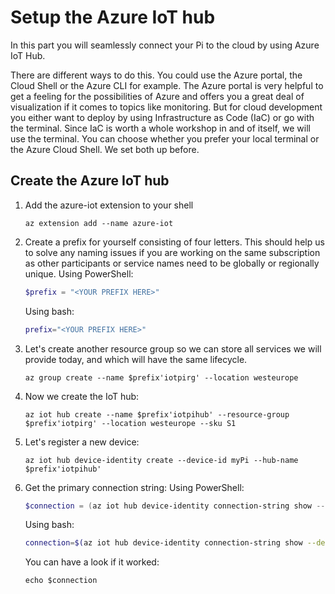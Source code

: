 # Setup the Azure IoT hub

In this part you will seamlessly connect your Pi to the cloud by using Azure IoT Hub.

There are different ways to do this. You could use the Azure portal, the Cloud Shell or the Azure CLI for example.
The Azure portal is very helpful to get a feeling for the possibilities of Azure and offers you a great deal of visualization if it comes to topics like monitoring. But for cloud development you either want to deploy by using Infrastructure as Code (IaC) or go with the terminal. Since IaC is worth a whole workshop in and of itself, we will use the terminal. You can choose whether you prefer your local terminal or the Azure Cloud Shell. We set both up before.

## Create the Azure IoT hub

1. Add the azure-iot extension to your shell
    ```shell
    az extension add --name azure-iot
    ```
1. Create a prefix for yourself consisting of four letters. This should help us to solve any naming issues if you are working on the same subscription as other participants or service names need to be globally or regionally unique.
    Using PowerShell:
    ```PowerShell
    $prefix = "<YOUR PREFIX HERE>"
    ```
    Using bash:
    ```bash
    prefix="<YOUR PREFIX HERE>"
    ```
1. Let's create another resource group so we can store all services we will provide today, and which will have the same lifecycle.
    ```shell
    az group create --name $prefix'iotpirg' --location westeurope
    ```
1. Now we create the IoT hub:
    ```shell
    az iot hub create --name $prefix'iotpihub' --resource-group $prefix'iotpirg' --location westeurope --sku S1
    ```
1. Let's register a new device:
    ```shell
    az iot hub device-identity create --device-id myPi --hub-name $prefix'iotpihub'
    ```
1. Get the primary connection string:
    Using PowerShell:
    ```PowerShell
    $connection = (az iot hub device-identity connection-string show --device-id myPi --hub-name $prefix'iotpihub' --output tsv)
    ```
    Using bash:
    ```bash
    connection=$(az iot hub device-identity connection-string show --device-id myPi --hub-name $prefix'iotpihub' --output tsv)
    ```
    You can have a look if it worked:
    ```shell
    echo $connection
    ```

